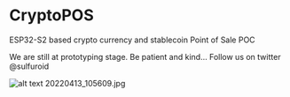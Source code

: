 # CryptoPOS
ESP32-S2 based crypto currency and stablecoin Point of Sale POC

We are still at prototyping stage. Be patient and kind...
Follow us on twitter @sulfuroid

![alt text](http://url/to/img.png)
20220413_105609.jpg
